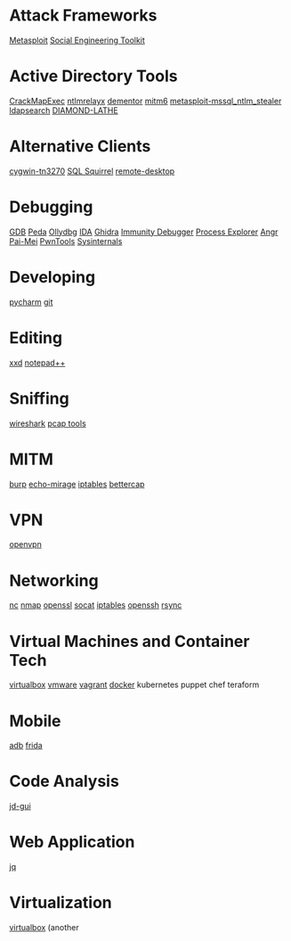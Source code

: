 <!-- TITLE: Tools -->
<!-- SUBTITLE: Lots of Tools I use-->

# Attack Frameworks
[Metasploit](/metasploit-main)
[Social Engineering Toolkit](/set)

# Active Directory Tools
[CrackMapExec](/crackmapexec)
[ntlmrelayx](/ntlmrelayx)
[dementor](/dementor)
[mitm6](/mitm6)
[metasploit-mssql_ntlm_stealer](/mssql_ntlm_stealer)
[ldapsearch](/ldapsearch)
[DIAMOND-LATHE](/diamond-lathe)
# Alternative Clients
[cygwin-tn3270](/tn3270)
[SQL Squirrel](/sqlsquirrel)
[remote-desktop](/remote-desktop)

# Debugging
[GDB](/gdb)
[Peda](/peda)
[Ollydbg](/ollydbg)
[IDA](/ida)
[Ghidra](/ghidra)
[Immunity Debugger](/immunity-debugger)
[Process Explorer](/process-explorer)
[Angr](/angr)
[Pai-Mei](/pai-mei-updated)
[PwnTools](/pwntools)
[Sysinternals](/sysinternals)

# Developing
[pycharm](/pycharm)
[git](/git-intro)
# Editing
[xxd](/xxd)
[notepad++](/notepadplusplus)

# Sniffing
[wireshark](/wireshark)
[pcap tools](/pcap)
# MITM
[burp](/burp)
[echo-mirage](/echo-mirage)
[iptables](/iptables-tricks)
[bettercap](/bettercap)
# VPN
[openvpn](/openvpn)
# Networking
[nc](/netcat)
[nmap](/nmap)
[openssl](/openssl)
[socat](/socat)
[iptables](/iptables)
[openssh](/openssh)
[rsync](/rsync)

# Virtual Machines and Container Tech
[virtualbox](/virtualbox)
[vmware](/vmware)
[vagrant](/vagrant)
[docker](/docker)
kubernetes
puppet
chef
teraform

# Mobile
[adb](/adb)
[frida](/frida)

# Code Analysis
[jd-gui](/jdgui)

# Web Application
[jq](/jq)

# Virtualization
[virtualbox](/virtbox) (another 
